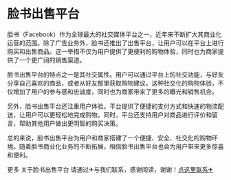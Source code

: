 # 脸书出售平台

脸书（Facebook）作为全球最大的社交媒体平台之一，近年来不断扩大其商业化运营的范围。除了广告业务外，脸书还推出了出售平台，让用户可以在平台上进行购买和出售商品。这一举措不仅为用户提供了更便利的购物体验，同时也为商家提供了一个更广阔的销售渠道。

脸书出售平台的特点之一是其社交属性。用户可以通过平台上的社交功能，与好友分享自己喜欢的商品，或者从好友那里获取购物建议。这种社交化的购物体验，不仅增加了用户的参与感和忠诚度，同时也为商家带来了更多的曝光和销售机会。

另外，脸书出售平台还注重用户体验。平台提供了便捷的支付方式和快速的物流配送，让用户可以更轻松地完成购物。同时，平台还支持用户对商品进行评价和留言，帮助其他用户做出更明智的购买决策。

总的来说，脸书出售平台为用户和商家搭建了一个便捷、安全、社交化的购物环境。随着脸书商业化业务的不断拓展，相信脸书出售平台也会为用户带来更多惊喜和便利。

更多 关于脸书出售平台 请通过✈与我们联系，感谢阅读，谢谢！[点这里联系✈](https://ww.k02.cc)